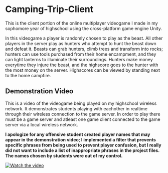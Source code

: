 # Camping-Trip-Client

This is the client portion of the online multiplayer videogame I made in my sophomore year of highschool using the cross-platform game engine Unity.

In this videogame a player is randomly chosen to play as the beast. All other players in the server play as hunters who attempt to hunt the beast down and defeat it. Beasts can grab hunters, climb trees and transform into rocks; hunters can use tools purchased from their home encampment, and they can light lanterns to illuminate their surroundings. Hunters make money everytime they injure the beast, and the highscore goes to the hunter with the most money on the server. Highscores can be viewed by standing next to the home campfire.

## Demonstration Video

This is a video of the videogame being played on my highschool wireless network. It demonstrates students playing with eachother in realtime through their wireless connection to the game server. In order to play there must be a game server and atleast one game client connected to the game server via a local wireless network.

**I apologize for any offensive student created player names that may appear in the demonstration video; I implemented a filter that prevents specific phrases from being used to prevent player confusion, but I really did not want to include a list of inappropriate phrases in the project files. The names chosen by students were out of my control.**

[![Watch the video](https://img.youtube.com/vi/JbBNw1xzAYE/maxresdefault.jpg)](https://youtu.be/JbBNw1xzAYE)
